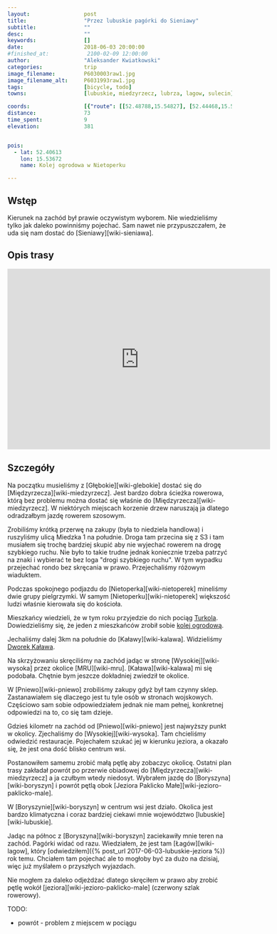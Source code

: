 ```yaml
---
layout:                 post
title:                  "Przez lubuskie pagórki do Sieniawy"
subtitle:               ""
desc:                   ""
keywords:               []
date:                   2018-06-03 20:00:00
#finished_at:            2100-02-09 12:00:00
author:                 "Aleksander Kwiatkowski"
categories:             trip
image_filename:         P6030003raw1.jpg
image_filename_alt:     P6031993raw1.jpg
tags:                   [bicycle, todo]
towns:                  [lubuskie, miedzyrzecz, lubrza, lagow, sulecin]

coords:                 [{"route": [[52.48788,15.54827], [52.44468,15.57883], [52.41590,15.54655], [52.36907,15.53368], [52.37536,15.46004], [52.36279,15.46227], [52.35629,15.44854], [52.35408,15.42433], [52.35723,15.38948], [52.36320,15.37833], [52.35272,15.36751], [52.36635,15.37953], [52.39454,15.36923], [52.38542,15.42467], [52.39972,15.41686], [52.41909,15.43420], [52.43909,15.52106], [52.44359,15.57754]], "type": "bicycle"}, {"route": [[52.35634,15.44759], [52.36986,15.43987], [52.37877,15.45909], [52.37342,15.46338]], "type": "bicycle"}]
distance:               73
time_spent:             9
elevation:              381


pois:
  - lat: 52.40613
    lon: 15.53672
    name: Kolej ogrodowa w Nietoperku

---
```



## Wstęp

Kierunek na zachód był prawie oczywistym wyborem. Nie wiedzieliśmy tylko jak
daleko powinniśmy pojechać. Sam nawet nie przypuszczałem, że uda się nam dostać
do [Sieniawy][wiki-sieniawa].

## Opis trasy

<iframe height='405' width='590' frameborder='0' allowtransparency='true' scrolling='no' src='https://www.strava.com/activities/1616531295/embed/e91400d61f4ed477d3cdcc71da16b4cb96da5d96'></iframe>

## Szczegóły

Na początku musieliśmy z [Głębokie][wiki-glebokie] dostać się do
[Międzyrzecza][wiki-miedzyrzecz]. Jest bardzo dobra ścieżka rowerowa, którą
bez problemu można dostać się właśnie do [Międzyrzecza][wiki-miedzyrzecz].
W niektórych miejscach korzenie drzew naruszają ja dlatego odradzałbym jazdę
rowerem szosowym.

Zrobiliśmy krótką przerwę na zakupy (była to niedziela handlowa) i
ruszyliśmy ulicą Miedzka 1 na południe. Droga tam przecina się z S3 i tam
musiałem się trochę bardziej skupić aby nie wyjechać rowerem na drogę szybkiego
ruchu. Nie było to takie trudne jednak koniecznie trzeba patrzyć na znaki
i wybierać te bez loga "drogi szybkiego ruchu". W tym wypadku przejechać
rondo bez skręcania w prawo.
Przejechaliśmy różowym wiaduktem.

Podczas spokojnego podjazdu do [Nietoperka][wiki-nietoperek] mineliśmy
dwie grupy pielgrzymki. W samym [Nietoperku][wiki-nietoperek] większość ludzi
właśnie kierowała się do kościoła.

[turkol-nietoperek]: http://turkol.pl/index.php?option=com_content&view=article&id=248

[nietoperek-kolej]: https://www.facebook.com/Nietoperek-agroturystka-294863914025940/

Mieszkańcy wiedzieli, że w tym roku przyjedzie do nich pociąg
[Turkola][turkol-nietoperek]. Dowiedzieliśmy się, że jeden z mieszkańców
zrobił sobie [kolej ogrodową][nietoperek-kolej].

[kalawa-dworek]: https://www.facebook.com/Dworek-Ka%C5%82awa-1642344002677249/

Jechaliśmy dalej 3km na południe do [Kaławy][wiki-kalawa]. Widzieliśmy
[Dworek Kaława][kalawa-dworek].

Na skrzyżowaniu skręciliśmy na zachód jadąc w stronę [Wysokiej][wiki-wysoka]
przez okolice [MRU][wiki-mru]. [Kaława][wiki-kalawa] mi się podobała. Chętnie
bym jeszcze dokładniej zwiedził te okolice.

W [Pniewo][wiki-pniewo] zrobiliśmy zakupy gdyż był tam czynny sklep.
Zastanawiałem się dlaczego jest tu tyle osób w stronach wojskowych. Częściowo
sam sobie odpowiedziałem jednak nie mam pełnej, konkretnej odpowiedzi na
to, co się tam dzieje.

Gdzieś kilometr na zachód od [Pniewo][wiki-pniewo] jest najwyższy punkt w okolicy.
Zjechaliśmy do [Wysokiej][wiki-wysoka]. Tam chcieliśmy odwiedzić restauracje.
Pojechałem szukać jej w kierunku jeziora, a okazało się, że jest ona dość blisko
centrum wsi.

Postanowiłem samemu zrobić małą pętlę aby zobaczyc okolicę. Ostatni plan trasy
zakładał powrót po przerwie obiadowej do [Międzyrzecza][wiki-miedzyrzecz] a
ja czułbym wtedy niedosyt. Wybrałem jazdę do [Boryszyna][wiki-boryszyn] i
powrót pętlą obok [Jeziora Paklicko Małe][wiki-jezioro-paklicko-male].

W [Boryszynie][wiki-boryszyn] w centrum wsi jest działo. Okolica jest bardzo klimatyczna
i coraz bardziej ciekawi mnie województwo [lubuskie][wiki-lubuskie].

Jadąc na północ z [Boryszyna][wiki-boryszyn] zaciekawiły mnie teren na zachód.
Pagórki widać od razu. Wiedziałem, że jest tam
[Łagów][wiki-lagow], który
[odwiedziłem]({% post_url 2017-06-03-lubuskie-jeziora %}) rok temu.
Chciałem tam pojechać ale to mogłoby być za dużo na dzisiaj, więc już
myślałem o przyszłych wyjazdach.

Nie mogłem za daleko odjeżdżać dlatego skręciłem w prawo aby zrobić
pętlę wokół [jeziora][wiki-jezioro-paklicko-male] (czerwony szlak rowerowy).


TODO:

* powrót - problem z miejscem w pociągu
